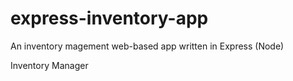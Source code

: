 # express-inventory-app
An inventory magement web-based app written in Express (Node)

<a hred='https://blooming-dawn-98733.herokuapp.com/catalog'>Inventory Manager</a>
